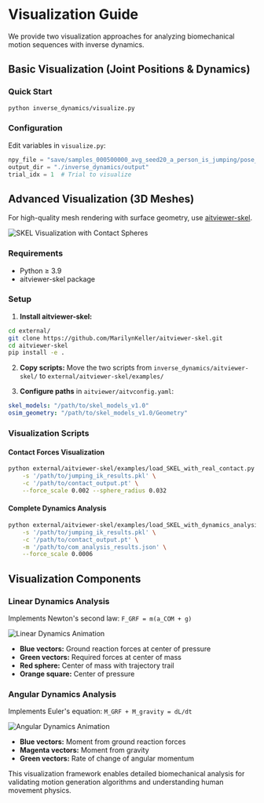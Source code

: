 # Visualization Guide

We provide two visualization approaches for analyzing biomechanical motion sequences with inverse dynamics.

## Basic Visualization (Joint Positions & Dynamics)

### Quick Start

```bash
python inverse_dynamics/visualize.py
```

### Configuration

Edit variables in `visualize.py`:
```python
npy_file = "save/samples_000500000_avg_seed20_a_person_is_jumping/pose_editing_dno/results.npy" # Select case you want to visualize
output_dir = "./inverse_dynamics/output"
trial_idx = 1  # Trial to visualize
```

## Advanced Visualization (3D Meshes)

For high-quality mesh rendering with surface geometry, use [aitviewer-skel](https://github.com/MarilynKeller/aitviewer-skel).

![SKEL Visualization with Contact Spheres](../assets/skel_with_contact.gif)

### Requirements
- Python ≥ 3.9
- aitviewer-skel package

### Setup

1. **Install aitviewer-skel:**
```bash
cd external/
git clone https://github.com/MarilynKeller/aitviewer-skel.git
cd aitviewer-skel
pip install -e .
```

2. **Copy scripts:** Move the two scripts from `inverse_dynamics/aitviewer-skel/` to `external/aitviewer-skel/examples/`

3. **Configure paths** in `aitviewer/aitvconfig.yaml`:
```yaml
skel_models: "/path/to/skel_models_v1.0"
osim_geometry: "/path/to/skel_models_v1.0/Geometry"
```

### Visualization Scripts

#### Contact Forces Visualization
```bash
python external/aitviewer-skel/examples/load_SKEL_with_real_contact.py \
    -s '/path/to/jumping_ik_results.pkl' \
    -c '/path/to/contact_output.pt' \
    --force_scale 0.002 --sphere_radius 0.032
```

#### Complete Dynamics Analysis
```bash
python external/aitviewer-skel/examples/load_SKEL_with_dynamics_analysis.py \
    -s '/path/to/jumping_ik_results.pkl' \
    -c '/path/to/contact_output.pt' \
    -m '/path/to/com_analysis_results.json' \
    --force_scale 0.0006
```

## Visualization Components

### Linear Dynamics Analysis
Implements Newton's second law: `F_GRF = m(a_COM + g)`

![Linear Dynamics Animation](../assets/linear_dynamics_animation.gif)

- **Blue vectors:** Ground reaction forces at center of pressure
- **Green vectors:** Required forces at center of mass
- **Red sphere:** Center of mass with trajectory trail
- **Orange square:** Center of pressure

### Angular Dynamics Analysis
Implements Euler's equation: `M_GRF + M_gravity = dL/dt`

![Angular Dynamics Animation](../assets/angular_dynamics_animation.gif)

- **Blue vectors:** Moment from ground reaction forces
- **Magenta vectors:** Moment from gravity
- **Green vectors:** Rate of change of angular momentum

This visualization framework enables detailed biomechanical analysis for validating motion generation algorithms and understanding human movement physics. 